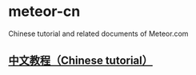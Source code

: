 meteor-cn
=========

Chinese tutorial and related documents of Meteor.com 

## [中文教程（Chinese tutorial）](tutorial.md)
